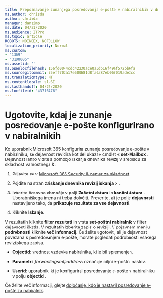 ```yaml
---
title: Prepoznavanje zunanjega posredovanja e-pošte v nabiralnikih v dnevnikih revizij
ms.author: chrisda
author: chrisda
manager: dansimp
ms.date: 04/21/2020
ms.audience: ITPro
ms.topic: article
ROBOTS: NOINDEX, NOFOLLOW
localization_priority: Normal
ms.custom:
- "1369"
- "3100005"
ms.assetid: ''
ms.openlocfilehash: 156fd0044cdc42230ace0a5db16f49af572bb6fa
ms.sourcegitcommit: 55eff703a17e500681d8fa6a87eb067019ade3cc
ms.translationtype: MT
ms.contentlocale: sl-SI
ms.lasthandoff: 04/22/2020
ms.locfileid: "43716476"
---
```

# <a name="identify-when-external-email-forwarding-is-configured-on-mailboxes"></a>Ugotovite, kdaj je zunanje posredovanje e-pošte konfigurirano v nabiralnikih

Ko uporabnik Microsoft 365 konfigurira zunanje posredovanje e-pošte v nabiralniku, se dejavnost revidira kot del ukaza» cmdlet « **set-Mailbox** . Dejavnost lahko vidite s pomočjo iskanja dnevnika revizij v središču za skladnost varnostnega &.

1. Prijavite se v [Microsoft 365 Security & center za skladnost](https://protection.office.com/).

2. Pojdite na stran za**iskanje dnevnika revizij** **iskanja** > .

3. Izberite časovno območje v polji **Začetni datum** in **končni datum** . Uporabniškega imena ni treba določiti. Preverite, ali je polje **dejavnosti** nastavljeno tako, da **prikazuje rezultate za vse dejavnosti**.

4. Kliknite **Iskanje**.

V rezultatih kliknite **filter rezultati** in vrsta **set-poštni nabiralnik** v filter dejavnosti škatla. V rezultatih Izberite zapis o reviziji. V pojavnem meniju **podrobnosti** kliknite **več informacij**. Če želite ugotoviti, ali je dejavnost povezana s posredovanjem e-pošte, morate pogledati podrobnosti vsakega revizijskega zapisa.

- **Objectid**: vrednost vzdevka nabiralnika, ki je bil spremenjen.

- **Parametri**: _forwardingsmtpaddress_ označuje ciljni e-poštni naslov.

- **Userid**: uporabnik, ki je konfiguriral posredovanje e-pošte v nabiralniku v polju **objectid** .

Če želite več informacij, glejte [določanje, kdo je nastavil posredovanje e-pošte za nabiralnik](https://docs.microsoft.com/office365/securitycompliance/auditing-troubleshooting-scenarios#determining-who-set-up-email-forwarding-for-a-mailbox).
